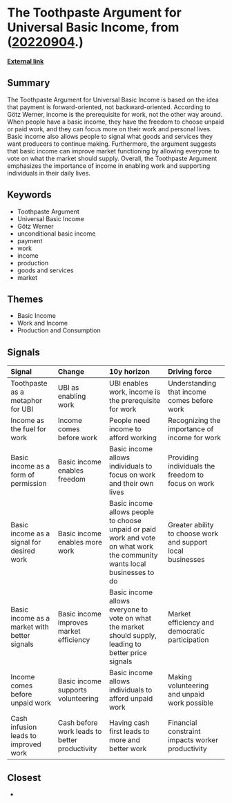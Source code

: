# __The Toothpaste Argument for Universal Basic Income__, from ([20220904](https://kghosh.substack.com/p/20220904).)

__[External link](https://www.scottsantens.com/the-toothpaste-argument-for-universal-basic-income-ubi-gotz-werner/)__



## Summary

The Toothpaste Argument for Universal Basic Income is based on the idea that payment is forward-oriented, not backward-oriented. According to Götz Werner, income is the prerequisite for work, not the other way around. When people have a basic income, they have the freedom to choose unpaid or paid work, and they can focus more on their work and personal lives. Basic income also allows people to signal what goods and services they want producers to continue making. Furthermore, the argument suggests that basic income can improve market functioning by allowing everyone to vote on what the market should supply. Overall, the Toothpaste Argument emphasizes the importance of income in enabling work and supporting individuals in their daily lives.

## Keywords

* Toothpaste Argument
* Universal Basic Income
* Götz Werner
* unconditional basic income
* payment
* work
* income
* production
* goods and services
* market

## Themes

* Basic Income
* Work and Income
* Production and Consumption

## Signals

| Signal                                       | Change                                        | 10y horizon                                                                                                               | Driving force                                               |
|:---------------------------------------------|:----------------------------------------------|:--------------------------------------------------------------------------------------------------------------------------|:------------------------------------------------------------|
| Toothpaste as a metaphor for UBI             | UBI as enabling work                          | UBI enables work, income is the prerequisite for work                                                                     | Understanding that income comes before work                 |
| Income as the fuel for work                  | Income comes before work                      | People need income to afford working                                                                                      | Recognizing the importance of income for work               |
| Basic income as a form of permission         | Basic income enables freedom                  | Basic income allows individuals to focus on work and their own lives                                                      | Providing individuals the freedom to focus on work          |
| Basic income as a signal for desired work    | Basic income enables more work                | Basic income allows people to choose unpaid or paid work and vote on what work the community wants local businesses to do | Greater ability to choose work and support local businesses |
| Basic income as a market with better signals | Basic income improves market efficiency       | Basic income allows everyone to vote on what the market should supply, leading to better price signals                    | Market efficiency and democratic participation              |
| Income comes before unpaid work              | Basic income supports volunteering            | Basic income allows individuals to afford unpaid work                                                                     | Making volunteering and unpaid work possible                |
| Cash infusion leads to improved work         | Cash before work leads to better productivity | Having cash first leads to more and better work                                                                           | Financial constraint impacts worker productivity            |

## Closest

* 